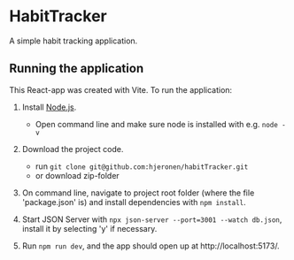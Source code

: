 # HabitTracker

A simple habit tracking application.

## Running the application

This React-app was created with Vite. To run the application:

1. Install [Node.js](https://nodejs.org/en).
    - Open command line and make sure node is installed with e.g. `node -v`

2. Download the project code.
    - run `git clone git@github.com:hjeronen/habitTracker.git`
    - or download zip-folder

3. On command line, navigate to project root folder (where the file 'package.json' is) and install dependencies with `npm install`.

4. Start JSON Server with `npx json-server --port=3001 --watch db.json`, install it by selecting 'y' if necessary.

4. Run `npm run dev`, and the app should open up at http://localhost:5173/.

